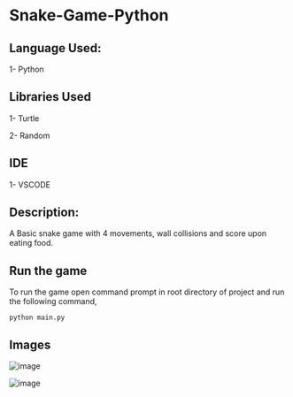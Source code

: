  # Snake-Game-Python

## Language Used:

1- Python


## Libraries Used

1- Turtle

2- Random


## IDE

1- VSCODE



## Description:

A Basic snake game with 4 movements, wall collisions and score upon eating food.

## Run the game
To run the game open command prompt in root directory of project and run the following command,
```
python main.py
```


## Images

![image](https://user-images.githubusercontent.com/61060465/220208209-5da1d0bc-7bf0-4801-a6df-024fac91bcff.png)



![image](https://user-images.githubusercontent.com/61060465/220208336-47b11049-a44a-4f20-bdd9-488535712bc6.png)


